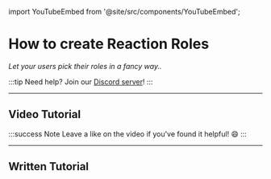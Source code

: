 import YouTubeEmbed from '@site/src/components/YouTubeEmbed';

# How to create Reaction Roles
*Let your users pick their roles in a fancy way..*

:::tip
Need help? Join our [Discord server](https://dsc.gg/inventutor)!
:::

***

## Video Tutorial

<YouTubeEmbed videoId="NPuXVR0jHls" title="YouTube Video" />

:::success Note
Leave a like on the video if you've found it helpful! 😄
:::

***

## Written Tutorial


